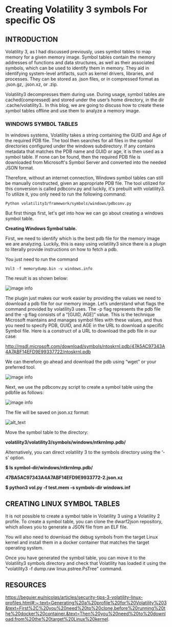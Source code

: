 # Creating Volatility 3 symbols For specific OS

## INTRODUCTION

Volatility 3, as I had discussed previously, uses symbol tables to map memory for a given memory image. Symbol tables contain the memory addresses of functions and data structures, as well as their associated symbols, which can be used to identify them in memory. They aid in identifying system-level artifacts, such as kernel drivers, libraries, and processes. They can be stored as .json files, or in compressed format as .json.gz, .json.xz, or .zip.

Volatility3 decompresses them during use. During usage, symbol tables are cached(compressed) and stored under the user’s home directory, in the dir .cache/volatility3.. In this blog, we are going to discuss how to create these symbol tables offline and use them to analyze a memory image.

### WINDOWS SYMBOL TABLES

In windows systems, Volatility takes a string containing the GUID and Age of the required PDB file. The tool then searches for all files in the symbol directories configured under the windows subdirectory. If any contains metadata that matches the PDB name and GUID or age, it is then used as a symbol table. If none can be found, then the required PDB file is downloaded from Microsoft's Symbol Server and converted into the needed JSON format.

Therefore, without an internet connection, Windows symbol tables can still be manually constructed, given an appropriate PDB file. The tool utilized for this conversion is called pdbconv.py and luckily, it's prebuilt with volatility3. To utilize it, you only need to run the following command:

```Python volatility3/framework/symbols/windows/pdbconv.py```

But first things first, let's get into how we can go about creating a windows symbol table.

**Creating Windows Symbol table.**

First, we need to identify which is the best pdb file for the memory image we are analyzing. Luckily, this is easy using volatility3 since there is a plugin to literally provide instructions on how to fetch a pdb.

You just need to run the command

```Vol3 -f memorydump.bin -v windows.info```

The result is as shown below:

![image info](/assets/images/favicon/PDB.png)

The plugin just makes our work easier by providing the values we need to download a pdb file for our memory image. Let’s understand what flags the command provided by volatility3 uses. The -p flag represents the pdb file and the -g flag consists of a “[GUID, AGE]” value. This is the technique Microsoft maintains and manages symbol files with these values, and thus you need to specify PDB, GUID, and AGE in the URL to download a specific Symbol file. Here is a construct of a URL to download the pdb file in our case:

http://msdl.microsoft.com/download/symbols/ntoskrnl.pdb/47A5AC97343A4A7ABF14EFD9E99337722/ntoskrnl.pdb

We can therefore go ahead and download the pdb using “wget” or your preferred tool.

 ![image info](/assets/images/favicon/pdb-download.png)

Next, we use the pdbconv.py script to create a symbol table using the pdbfile as follows:

![image info](/assets/images/favicon/tpi-layer.png)


The file will be saved on json.xz format:

![alt_text](/assets/images/favicon/symbol-file.png)

Move the symbol table to the directory:

**volatility3/volatility3/symbols/windows/ntkrnlmp.pdb/**

Alternatively, you can direct volatility 3 to the symbols directory using the ‘-s’ option.

**$ ls symbol-dir/windows/ntkrnlmp.pdb/**

**47BA5AC97343A4A7ABF14EFD9E9933772-2.json.xz**

**$ python3 vol.py -f test.mem -s symbols-dir windows.inf**

## CREATING LINUX SYMBOL TABLES

It is not possible to create a symbol table in Volatility 3 using a Volatility 2 profile. To create a symbol table, you can clone the dwarf2json repository, which allows you to generate a JSON file from an ELF file. 

You will also need to download the debug symbols from the target Linux kernel and install them in a docker container that matches the target operating system. 

Once you have generated the symbol table, you can move it to the Volatility3 symbols directory and check that Volatility has loaded it using the "volatility3 -f dump.raw linux.pstree.PsTree" command.

## RESOURCES

https://beguier.eu/nicolas/articles/security-tips-3-volatility-linux-profiles.html#:~:text=Generating%20a%20profile%20for%20Volatility%203&text=First%2C%20you%20need%20to%20clone,before%20running%20the%20docker%20container.&text=Then%20you%20need%20to%20download,from%20the%20target%20Linux%20kernel.

